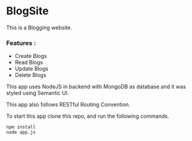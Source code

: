 # BlogSite

This is a Blogging website.

### Features :
* Create Blogs
* Read Blogs
* Update Blogs
* Delete Blogs

This app uses NodeJS in backend with MongoDB as database and it was styled using Semantic UI.

This app also follows RESTful Routing Convention.

To start this app clone this repo, and run the following commands.

```
npm install
node app.js
```